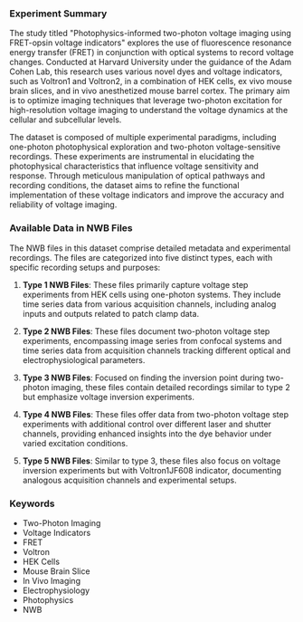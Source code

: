 ### Experiment Summary

The study titled "Photophysics-informed two-photon voltage imaging using FRET-opsin voltage indicators" explores the use of fluorescence resonance energy transfer (FRET) in conjunction with optical systems to record voltage changes. Conducted at Harvard University under the guidance of the Adam Cohen Lab, this research uses various novel dyes and voltage indicators, such as Voltron1 and Voltron2, in a combination of HEK cells, ex vivo mouse brain slices, and in vivo anesthetized mouse barrel cortex. The primary aim is to optimize imaging techniques that leverage two-photon excitation for high-resolution voltage imaging to understand the voltage dynamics at the cellular and subcellular levels.

The dataset is composed of multiple experimental paradigms, including one-photon photophysical exploration and two-photon voltage-sensitive recordings. These experiments are instrumental in elucidating the photophysical characteristics that influence voltage sensitivity and response. Through meticulous manipulation of optical pathways and recording conditions, the dataset aims to refine the functional implementation of these voltage indicators and improve the accuracy and reliability of voltage imaging.

### Available Data in NWB Files

The NWB files in this dataset comprise detailed metadata and experimental recordings. The files are categorized into five distinct types, each with specific recording setups and purposes:

1. **Type 1 NWB Files**: These files primarily capture voltage step experiments from HEK cells using one-photon systems. They include time series data from various acquisition channels, including analog inputs and outputs related to patch clamp data.
  
2. **Type 2 NWB Files**: These files document two-photon voltage step experiments, encompassing image series from confocal systems and time series data from acquisition channels tracking different optical and electrophysiological parameters.
  
3. **Type 3 NWB Files**: Focused on finding the inversion point during two-photon imaging, these files contain detailed recordings similar to type 2 but emphasize voltage inversion experiments.
  
4. **Type 4 NWB Files**: These files offer data from two-photon voltage step experiments with additional control over different laser and shutter channels, providing enhanced insights into the dye behavior under varied excitation conditions.
  
5. **Type 5 NWB Files**: Similar to type 3, these files also focus on voltage inversion experiments but with Voltron1JF608 indicator, documenting analogous acquisition channels and experimental setups.

### Keywords

- Two-Photon Imaging
- Voltage Indicators
- FRET
- Voltron
- HEK Cells
- Mouse Brain Slice
- In Vivo Imaging
- Electrophysiology
- Photophysics
- NWB